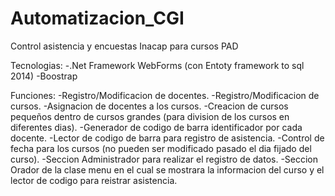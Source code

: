 # Automatizacion_CGI
Control asistencia y encuestas Inacap para cursos PAD

Tecnologias:
-.Net Framework WebForms (con Entoty framework to sql 2014)
-Boostrap

Funciones:
-Registro/Modificacion de docentes.
-Registro/Modificacion de cursos.
-Asignacion de docentes a los cursos.
-Creacion de cursos pequeños dentro de cursos grandes (para division de los cursos en diferentes dias).
-Generador de codigo de barra identificador por cada docente.
-Lector de codigo de barra para registro de asistencia.
-Control de fecha para los cursos (no pueden ser modificado pasado el dia fijado del curso).
-Seccion Administrador para realizar el registro de datos.
-Seccion Orador de la clase menu en el cual se mostrara la informacion del curso y el lector de codigo para reistrar asistencia.



